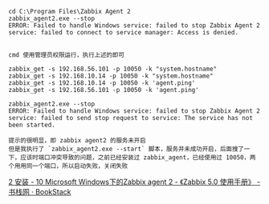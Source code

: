 ```
cd C:\Program Files\Zabbix Agent 2
zabbix_agent2.exe --stop
ERROR: Failed to handle Windows service: failed to stop Zabbix Agent 2 service: failed to connect to service manager: Access is denied.


cmd 使用管理员权限运行，执行上述的即可
```

```
zabbix_get -s 192.168.56.101 -p 10050 -k "system.hostname"
zabbix_get -s 192.168.10.14 -p 10050 -k "system.hostname"
zabbix_get -s 192.168.10.14 -p 10050 -k 'agent.ping'
zabbix_get -s 192.168.56.101 -p 10050 -k 'agent.ping'
```


```
zabbix_agent2.exe --stop
ERROR: Failed to handle Windows service: failed to stop Zabbix Agent 2 service: failed to send stop request to service: The service has not been started.

提示的很明显，即 zabbix agent2 的服务未开启
但是我执行了 `zabbix_agent2.exe --start` 脚本，服务并未成功开启，后面搜了一下，应该时端口冲突导致的问题，之前已经安装过 zabbix_agent，已经使用过 10050，两个用用同一个端口，所以启动失败，关闭失败
```

[2 安装 - 10 Microsoft Windows下的Zabbix agent 2 - 《Zabbix 5.0 使用手册》 - 书栈网 · BookStack](https://www.bookstack.cn/read/zabbix-5.0-zh/5fa31139e601364d.md)